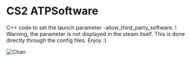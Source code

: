 # CS2 ATPSoftware
C++ code to set the launch parameter -allow_third_party_software. 
! Warning, the parameter is not displayed in the steam itself. This is done directly through the config files.
Enjoy :)

![Chan](https://www.pinterest.com/pin/23432860624885039/)
